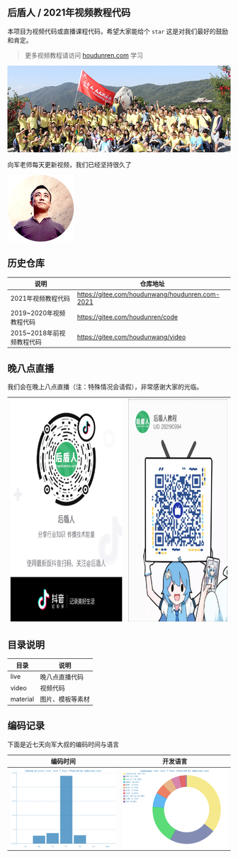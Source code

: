 ## 后盾人 / 2021年视频教程代码

本项目为视频代码或直播课程代码，希望大家能给个 `star` 这是对我们最好的鼓励和肯定。

> 更多视频教程请访问 [ houdunren.com](houdunren.com) 学习

![IMG_7099](./assets/IMG_7099.JPG)



向军老师每天更新视频，我们已经坚持很久了

![xj-small](./assets/xj-small.png)





## 历史仓库

| 说明                      | 仓库地址                                        |
| ------------------------- | ----------------------------------------------- |
| 2021年视频教程代码        | https://gitee.com/houdunwang/houdunren.com-2021 |
| 2019~2020年视频教程代码   | https://gitee.com/houdunren/code                |
| 2015~2018年前视频教程代码 | https://gitee.com/houdunwang/video              |



## 晚八点直播

我们会在晚上八点直播（注：特殊情况会请假），非常感谢大家的光临。

| <img src="./assets/抖音.png" alt="抖音" style="height:500px" /> | <img src="./assets/bilibli.jpg" alt="bilibli" style="height:500px" /> |
| ------------------------------------------------------------ | ------------------------------------------------------------ |



## 目录说明

| 目录     | 说明             |
| -------- | ---------------- |
| live     | 晚八点直播代码   |
| video    | 视频代码         |
| material | 图片、模板等素材 |



## 编码记录

下面是近七天向军大叔的编码时间与语言 

| **编码时间**                                                 | **开发语言**                                                 |
| ------------------------------------------------------------ | ------------------------------------------------------------ |
| <img src="assets/fa3cbd8c-e1b5-4f8a-bf02-b5c1d0e3a8b3.png" alt="https://www.houdunren.com/"  /> | <img src="assets/f083f191-971f-48c1-a1c1-0a8123ece873.png" alt="https://www.houdunren.com/" /> |


